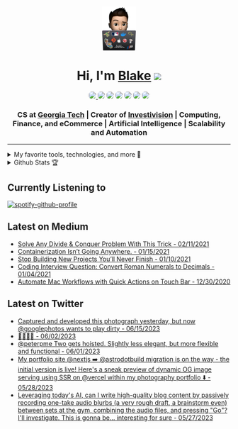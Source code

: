 <div align="center">
<img src="https://raw.githubusercontent.com/blakesanie/blakesanie.com/master/public/images/wwdc_blake.png" height="100px" align="center" />
</div>

<h1 align="center">Hi, I'm <a href="https://blakesanie.com">Blake</a> <img src="https://raw.githubusercontent.com/MartinHeinz/MartinHeinz/master/wave.gif" width="32">
</h1>





<p align="center">
	<a href="https://blakesanie.com/linkedin"><img style="border-radius: 6px; overflow: hidden;" src="https://img.shields.io/badge/LinkedIn-0077B5?style=for-the-badge&logo=linkedin&logoColor=white"></img>
	</a>
	<a href="https://blakesanie.com/twitter"><img style="border-radius: 6px;" src="https://img.shields.io/badge/Twitter-1DA1F2?style=for-the-badge&logo=twitter&logoColor=white" /></a>
	<a href="https://blakesanie.com/instagram"><img style="border-radius: 6px;" src="https://img.shields.io/badge/Instagram-E4405F?style=for-the-badge&logo=instagram&logoColor=white" /></a>
	<a href="https://blakesanie.com/"><img style="border-radius: 6px;" src="https://img.shields.io/website?down_color=Red&down_message=Offline&logo=vercel&style=for-the-badge&up_color=Green&up_message=Online&url=https%3A%2F%2Fblakesanie.com" /></a>
	<a href="mailto:blake@sanie.com"><img style="border-radius: 6px;" src="https://img.shields.io/badge/Gmail-D14836?style=for-the-badge&logo=gmail&logoColor=white" /></a>
	<a href="https://paypal.me/blakesanie"><img style="border-radius: 6px;" src="https://img.shields.io/badge/PayPal-00457C?style=for-the-badge&logo=paypal&logoColor=white" /></a>
	<a href="https://blakesanie.com/blog"><img style="border-radius: 6px;" src="https://img.shields.io/badge/Medium-12100E?style=for-the-badge&logo=medium&logoColor=white" /></a>
</p>

<h3 align="center">CS at <a href="https://en.wikipedia.org/wiki/Georgia_Tech" target="_blank">Georgia Tech</a> | Creator of <a href="https://investivision.com" target="_blank">Investivision</a> | Computing, Finance, and eCommerce | Artificial Intelligence | Scalability and Automation</h3>

---

<details>

<summary>My favorite tools, technologies, and more 🔎</summary>

<h3 align="center">I work with</h3>

<div align="center" style="display: flex; justify-content: center; flex-wrap: wrap;">

<img src="https://cdn.jsdelivr.net/gh/devicons/devicon/icons/nodejs/nodejs-original.svg" height="24"/>

<img src="https://cdn.jsdelivr.net/gh/devicons/devicon/icons/python/python-original.svg" height="24"/>

<img src="https://cdn.jsdelivr.net/gh/devicons/devicon/icons/html5/html5-original.svg" height="24"/>


<img src="https://cdn.jsdelivr.net/gh/devicons/devicon/icons/css3/css3-original.svg" height="24"/>

<img src="https://cdn.jsdelivr.net/gh/devicons/devicon/icons/javascript/javascript-original.svg" height="24"/>

<img src="https://cdn.jsdelivr.net/gh/devicons/devicon/icons/java/java-original.svg" height="24"/>

<img src="https://cdn.jsdelivr.net/gh/devicons/devicon/icons/c/c-original.svg" height="24"/>

<img src="https://cdn.jsdelivr.net/gh/devicons/devicon/icons/r/r-original.svg" height="24"/>

<img src="https://cdn.jsdelivr.net/gh/devicons/devicon/icons/swift/swift-original.svg" height="24"/>



</div>


<h3 align="center">plus</h3>

<div align="center" style="display: flex; justify-content: center; flex-wrap: wrap;">

<img src="https://cdn.jsdelivr.net/gh/devicons/devicon/icons/googlecloud/googlecloud-original.svg" height="24"/>

<img src="https://cdn.jsdelivr.net/gh/devicons/devicon/icons/react/react-original.svg" height="24"/>

<img src="https://cdn.jsdelivr.net/gh/devicons/devicon/icons/nextjs/nextjs-original.svg" height="24"/>

<img src="https://cdn.jsdelivr.net/gh/devicons/devicon/icons/docker/docker-original.svg" height="24" />

<img src="https://cdn.jsdelivr.net/gh/devicons/devicon/icons/firebase/firebase-plain.svg" height="24" />

<img src="https://cdn.jsdelivr.net/gh/devicons/devicon/icons/amazonwebservices/amazonwebservices-original.svg" height="24" />

<img src="https://cdn.jsdelivr.net/gh/devicons/devicon/icons/googlecloud/googlecloud-original.svg" height="24" />

<img src="https://cdn.jsdelivr.net/gh/devicons/devicon/icons/heroku/heroku-plain.svg" height="24" />

<img src="https://cdn.jsdelivr.net/gh/devicons/devicon/icons/numpy/numpy-original.svg" height="24" />

<img src="https://cdn.jsdelivr.net/gh/devicons/devicon/icons/pandas/pandas-original.svg" height="24" />

<img src="https://cdn.jsdelivr.net/gh/devicons/devicon/icons/tensorflow/tensorflow-original.svg" height="24" />

<img src="https://cdn.jsdelivr.net/gh/devicons/devicon/icons/express/express-original.svg" height="24" />

<img src="https://cdn.jsdelivr.net/gh/devicons/devicon/icons/jupyter/jupyter-original-wordmark.svg" height="24" />

<img src="https://cdn.jsdelivr.net/gh/devicons/devicon/icons/npm/npm-original-wordmark.svg" height="24" />


<img src="https://cdn.jsdelivr.net/gh/devicons/devicon/icons/jquery/jquery-original.svg" height="24" />


<img src="https://cdn.jsdelivr.net/gh/devicons/devicon/icons/chrome/chrome-plain.svg" height="24" />


<img src="https://cdn.jsdelivr.net/gh/devicons/devicon/icons/figma/figma-original.svg" height="24" />

<img src="https://cdn.jsdelivr.net/gh/devicons/devicon/icons/github/github-original.svg" height="24" />


<img src="https://cdn.jsdelivr.net/gh/devicons/devicon/icons/materialui/materialui-original.svg" height="24" />

<img src="https://cdn.jsdelivr.net/gh/devicons/devicon/icons/mysql/mysql-original.svg" height="24" />

<img src="https://cdn.jsdelivr.net/gh/devicons/devicon/icons/redis/redis-original.svg" height="24" />


<img src="https://cdn.jsdelivr.net/gh/devicons/devicon/icons/rstudio/rstudio-original.svg" height="24" />

<img src="https://cdn.jsdelivr.net/gh/devicons/devicon/icons/slack/slack-original.svg" height="24" />

<img src="https://cdn.jsdelivr.net/gh/devicons/devicon/icons/vscode/vscode-original.svg" height="24" />

<img src="https://cdn.jsdelivr.net/gh/devicons/devicon/icons/webpack/webpack-original.svg" height="24"/>

<img src="https://cdn.jsdelivr.net/gh/devicons/devicon/icons/intellij/intellij-original.svg" height="24"/>


<img src="https://cdn.jsdelivr.net/gh/devicons/devicon/icons/jest/jest-plain.svg" height="24"/>

<img src="https://cdn.jsdelivr.net/gh/devicons/devicon/icons/jetbrains/jetbrains-original.svg" height="24"/>

<img src="https://cdn.jsdelivr.net/gh/devicons/devicon/icons/jira/jira-original.svg" height="24"/>

<img src="https://cdn.jsdelivr.net/gh/devicons/devicon/icons/mongodb/mongodb-original.svg" height="24"/>

<img src="https://cdn.jsdelivr.net/gh/devicons/devicon/icons/socketio/socketio-original.svg" height="24"/>








</div>

<h3 align="center">and (hopefully) soon</h3>

<div align="center" style="display: flex; justify-content: center; flex-wrap: wrap;">

<img src="https://cdn.jsdelivr.net/gh/devicons/devicon/icons/rust/rust-plain.svg" height="24"/>

<img src="https://cdn.jsdelivr.net/gh/devicons/devicon/icons/go/go-original-wordmark.svg" height="24"/>

<img src="https://cdn.jsdelivr.net/gh/devicons/devicon/icons/kubernetes/kubernetes-plain.svg" height="24"/>

<img src="https://cdn.jsdelivr.net/gh/devicons/devicon/icons/apachekafka/apachekafka-original.svg" height="24"/>

<img src="https://cdn.jsdelivr.net/gh/devicons/devicon/icons/raspberrypi/raspberrypi-original.svg" height="24"/>


</div>

<!-- ![Top Langs](https://github-readme-stats.vercel.app/api/top-langs/?username=blakesanie&hide=HTML&langs_count=9&layout=compact) -->



<h3 align="center">to build ⚡💥🔥</h3>

</details>

<details>

<summary>Github Stats 🏆</summary>

![Blake's GitHub stats](https://github-readme-stats.vercel.app/api?username=blakesanie&count_private=true&show_icons=true&hide=contribs,prs,issues)

![Top Langs](https://github-readme-stats.vercel.app/api/top-langs/?username=blakesanie&layout=compact)

<!--START_SECTION:waka-->
![Code Time](http://img.shields.io/badge/Code%20Time-821%20hrs%2052%20mins-blue)

![Profile Views](http://img.shields.io/badge/Profile%20Views-52-blue)

![Lines of code](https://img.shields.io/badge/From%20Hello%20World%20I%27ve%20Written-2.0%20million%20lines%20of%20code-blue)

**🐱 My GitHub Data** 

> 📦 4.6 MB Used in GitHub's Storage 
 > 
> 🏆 188 Contributions in the Year 2024
 > 
> 💼 Opted to Hire
 > 
> 📜 30 Public Repositories 
 > 
> 🔑 19 Private Repositories 
 > 
**I'm a Night 🦉** 

```text
🌞 Morning                149 commits         ███░░░░░░░░░░░░░░░░░░░░░░   10.76 % 
🌆 Daytime                491 commits         █████████░░░░░░░░░░░░░░░░   35.45 % 
🌃 Evening                580 commits         ██████████░░░░░░░░░░░░░░░   41.88 % 
🌙 Night                  165 commits         ███░░░░░░░░░░░░░░░░░░░░░░   11.91 % 
```
📅 **I'm Most Productive on Monday** 

```text
Monday                   256 commits         █████░░░░░░░░░░░░░░░░░░░░   18.48 % 
Tuesday                  161 commits         ███░░░░░░░░░░░░░░░░░░░░░░   11.62 % 
Wednesday                157 commits         ███░░░░░░░░░░░░░░░░░░░░░░   11.34 % 
Thursday                 210 commits         ████░░░░░░░░░░░░░░░░░░░░░   15.16 % 
Friday                   160 commits         ███░░░░░░░░░░░░░░░░░░░░░░   11.55 % 
Saturday                 230 commits         ████░░░░░░░░░░░░░░░░░░░░░   16.61 % 
Sunday                   211 commits         ████░░░░░░░░░░░░░░░░░░░░░   15.23 % 
```


📊 **This Week I Spent My Time On** 

```text
🕑︎ Time Zone: America/New_York

💬 Programming Languages: 
No Activity Tracked This Week

🔥 Editors: 
No Activity Tracked This Week

💻 Operating System: 
No Activity Tracked This Week
```

**I Mostly Code in JavaScript** 

```text
JavaScript               24 repos            ██████████░░░░░░░░░░░░░░░   38.10 % 
Python                   16 repos            ██████░░░░░░░░░░░░░░░░░░░   25.40 % 
Jupyter Notebook         10 repos            ████░░░░░░░░░░░░░░░░░░░░░   15.87 % 
HTML                     7 repos             ███░░░░░░░░░░░░░░░░░░░░░░   11.11 % 
Rust                     1 repo              ░░░░░░░░░░░░░░░░░░░░░░░░░   01.59 % 
```



**Timeline**

![Lines of Code chart](https://raw.githubusercontent.com/blakesanie/blakesanie/master/assets/bar_graph.png)


 Last Updated on 05/06/2024 20:21:58 UTC
<!--END_SECTION:waka-->

</details>

## Currently Listening to 

[![spotify-github-profile](https://spotify-github-profile.vercel.app/api/view?uid=blake_sanie&cover_image=true&theme=novatorem&bar_color=53b14f&bar_color_cover=true)](https://github.com/kittinan/spotify-github-profile)

## Latest on Medium

<!--Start Medium--><ul><li><a href='https://codeburst.io/solve-any-divide-conquer-problem-with-this-trick-a187810cbd99?source=rss-8d1a76d48b32------2 target='_blank'>Solve Any Divide & Conquer Problem With This Trick - 02/11/2021</a></li><li><a href='https://codeburst.io/containerization-isnt-going-anywhere-81df3ae080cd?source=rss-8d1a76d48b32------2 target='_blank'>Containerization Isn’t Going Anywhere. - 01/15/2021</a></li><li><a href='https://blakesanie.medium.com/stop-building-new-projects-youll-never-finish-db80ae60c766?source=rss-8d1a76d48b32------2 target='_blank'>Stop Building New Projects You’ll Never Finish - 01/10/2021</a></li><li><a href='https://betterprogramming.pub/coding-interview-question-convert-roman-numerals-to-decimals-868b2694f497?source=rss-8d1a76d48b32------2 target='_blank'>Coding Interview Question: Convert Roman Numerals to Decimals - 01/04/2021</a></li><li><a href='https://medium.com/macoclock/automate-mac-workflows-with-quick-actions-on-touch-bar-61932ac1b633?source=rss-8d1a76d48b32------2 target='_blank'>Automate Mac Workflows with Quick Actions on Touch Bar - 12/30/2020</a></li></ul><!--End Medium-->

## Latest on Twitter

<!--Start Twitter--><ul>

<li><a href='https://twitter.com/blakesanie/status/1669320001264709632' target='_blank'>Captured and developed this photograph yesterday, but now @googlephotos wants to play dirty  - 06/15/2023</a></li>
<li><a href='https://twitter.com/blakesanie/status/1664514173563469824' target='_blank'>🫱🏻‍🫲🏼  - 06/02/2023</a></li>
<li><a href='https://twitter.com/blakesanie/status/1664086151874105345' target='_blank'>@peterpme Two gets hoisted. Slightly less elegant, but more flexible and functional - 06/01/2023</a></li>
<li><a href='https://twitter.com/blakesanie/status/1662966834960945152' target='_blank'>My portfolio site @nextjs ➡️ @astrodotbuild migration is on the way - the initial version is live! Here's a sneak preview of dynamic OG image serving using SSR on @vercel within my photography portfolio ⬇️  - 05/28/2023</a></li>
<li><a href='https://twitter.com/blakesanie/status/1662280481860354050' target='_blank'>Leveraging today's AI, can I write high-quality blog content by passively recording one-take audio blurbs (a very rough draft, a brainstorm even) between sets at the gym, combining the audio files, and pressing "Go"? I'll investigate. This is gonna be... interesting for sure - 05/27/2023</a></li>

</ul>

<!--End Twitter-->
